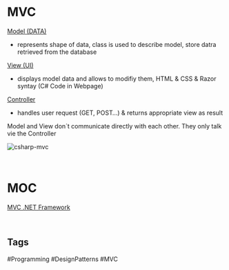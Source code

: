 # MVC

<ins>Model (DATA)</ins>
- represents shape of data, class is used to describe model, store datra retrieved from the database

<ins>View (UI)</ins>
- displays model data and allows to modifiy them, HTML & CSS & Razor syntay (C# Code in Webpage)

<ins>Controller</ins>
- handles user request (GET, POST…) & returns appropriate view as result

Model and View don´t communicate directly with each other.
They only talk vie the Controller

![csharp-mvc](https://i.imgur.com/cZvcYsT.png)

<br>

# MOC

[MVC .NET Framework](https://github.com/lucasmenke/Notes/blob/main/IT/CSharp/Web/MVC/MVC.NET-Framework.md)

<br>

## Tags

#Programming #DesignPatterns #MVC
